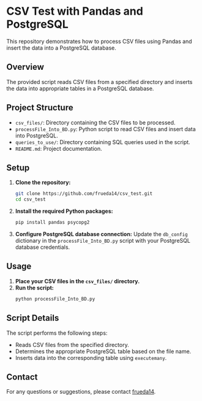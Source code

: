 # CSV Test with Pandas and PostgreSQL

This repository demonstrates how to process CSV files using Pandas and insert the data into a PostgreSQL database.

## Overview

The provided script reads CSV files from a specified directory and inserts the data into appropriate tables in a PostgreSQL database.

## Project Structure

- `csv_files/`: Directory containing the CSV files to be processed.
- `processFile_Into_BD.py`: Python script to read CSV files and insert data into PostgreSQL.
- `queries_to_use/`: Directory containing SQL queries used in the script.
- `README.md`: Project documentation.

## Setup

1. **Clone the repository:**
    ```bash
    git clone https://github.com/frueda14/csv_test.git
    cd csv_test
    ```

2. **Install the required Python packages:**
    ```bash
    pip install pandas psycopg2
    ```

3. **Configure PostgreSQL database connection:**
   Update the `db_config` dictionary in the `processFile_Into_BD.py` script with your PostgreSQL database credentials.

## Usage

1. **Place your CSV files in the `csv_files/` directory.**
2. **Run the script:**
    ```bash
    python processFile_Into_BD.py
    ```

## Script Details

The script performs the following steps:
- Reads CSV files from the specified directory.
- Determines the appropriate PostgreSQL table based on the file name.
- Inserts data into the corresponding table using `executemany`.

## Contact

For any questions or suggestions, please contact [frueda14](https://github.com/frueda14).
